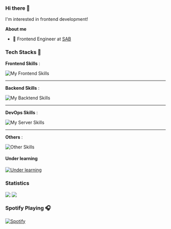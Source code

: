 ### Hi there 👋

I'm interested in frontend development!

**About me**

- 💼 Frontend Engineer at [SAB](https://www.weixing.cn/)

### Tech Stacks 🐾

**Frontend Skills** :

![My Frontend Skills](https://skillicons.dev/icons?i=vue,react)

---

**Backend Skills** :

![My Backtend Skills](https://skillicons.dev/icons?i=spring)

---

**DevOps Skills** :

![My Server Skills](https://skillicons.dev/icons?i=linux,docker,nginx)

---

**Others** :

![Other Skills](https://skillicons.dev/icons?i=git,cloudflare)


#### Under learning

[![Under learning](https://skillicons.dev/icons?i=workers,vim,ts,threejs,tailwind)](#)

### Statistics

<img align="center" src="https://github-readme-stats.vercel.app/api/top-langs/?username=yionr&layout=compact" />
<img align="center" src="https://github-readme-stats.vercel.app/api?username=yionr&show_icons=true" />


### Spotify Playing 🎧

[![Spotify](https://novatorem-yionr.vercel.app/api/spotify)](https://open.spotify.com/user/31su7yqfmlsk6uwt6hsj2lkw3sru)
